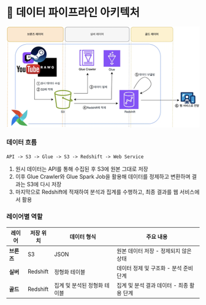 # 🔄 데이터 파이프라인 아키텍처
![데이터 파이프라인 아키텍처](images/data-pipeline-architecture.png)

### 데이터 흐름
`API -> S3 -> Glue -> S3 -> Redshift -> Web Service`
1. 원시 데이터는 API를 통해 수집된 후 S3에 원본 그대로 저장
2. 이후 Glue Crawler와 Glue Spark Job을 활용해 데이터를 정제하고 변환하며 결과는 S3에 다시 저장
3. 마지막으로 Redshift에 적재하여 분석과 집계를 수행하고, 최종 결과를 웹 서비스에서 활용

### 레이어별 역할
| **레이어** | **저장 위치** | **데이터 형식**           | **주요 내용**                           |
|------------|---------------|---------------------------|-----------------------------------------|
| **브론즈** | S3            | JSON                      | 원본 데이터 저장 - 정제되지 않은 상태  |
| **실버**   | Redshift      | 정형화 테이블            | 데이터 정제 및 구조화 - 분석 준비 단계 |
| **골드**   | Redshift      | 집계 및 분석된 정형화 테이블 | 집계 및 분석 결과 데이터 - 최종 활용 단계 |